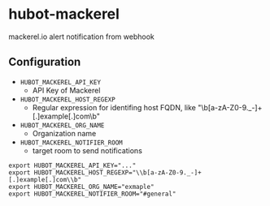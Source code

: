 # hubot-mackerel

mackerel.io alert notification from webhook

## Configuration

* `HUBOT_MACKEREL_API_KEY`
  * API Key of Mackerel
* `HUBOT_MACKEREL_HOST_REGEXP`
  * Regular expression for identifing host FQDN, like "\\b[a-zA-Z0-9._-]+[.]example[.]com\\b"
* `HUBOT_MACKEREL_ORG_NAME`
  * Organization name
* `HUBOT_MACKEREL_NOTIFIER_ROOM`
  * target room to send notifications

```
export HUBOT_MACKEREL_API_KEY="..."
export HUBOT_MACKEREL_HOST_REGEXP="\\b[a-zA-Z0-9._-]+[.]example[.]com\\b"
export HUBOT_MACKEREL_ORG_NAME="exmaple"
export HUBOT_MACKEREL_NOTIFIER_ROOM="#general"
```